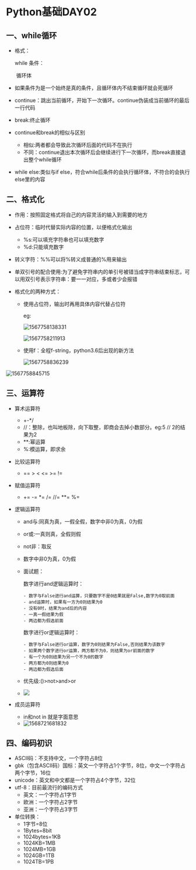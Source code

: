 # Python基础DAY02

## 一、while循环

- 格式：

  while 条件：

  ​	循环体

- 如果条件为是一个始终是真的条件，且循环体内不结束循环就会死循环

- continue：跳出当前循环，开始下一次循环。continue伪装成当前循环的最后一行代码

- break:终止循环

- continue和break的相似与区别

  - 相似:两者都会导致此次循环后面的代码不在执行
  - 不同：continue退出本次循环后会继续进行下一次循环，而break直接退出整个while循环

- while else:类似与if else，符合while后条件的会执行循环体，不符合的会执行else里的内容



## 二、格式化

- 作用：按照固定格式将自己的内容灵活的输入到需要的地方

- 占位符：临时代替实际内容的位置，以便格式化输出

  - %s:可以填充字符串也可以填充数字
  - %d:只能填充数字

- 转义字符：%%可以将%转义成普通的%用来输出

- 单双引号的配合使用:为了避免字符串内的单引号被错当成字符串结束标志，可以用双引号表示字符串：要一一对应，多或者少会报错

- 格式化的两种方式：

  - 使用占位符，输出时再用具体内容代替占位符

    eg:

    ![1567758138331](C:.\Python基础DAY02.assets\1567758138331.png)
    
    ![1567758211913](.\Python基础DAY02.assets\1567758211913.png)
    
  - 使用f：全程f-string，python3.6后出现的新方法
  
    ![1567758836239](.\Python基础DAY02.assets\1567758836239.png)
  
    

![1567758845715](.\Python基础DAY02.assets\1567758845715.png)

## 三、运算符

- 算术运算符

  - +-*/
  - //：整除，也叫地板除，向下取整，即商会去掉小数部分。eg:5 // 2的结果为2
  - **:幂运算
  - %:模运算，即求余

- 比较运算符

  - ==  >  <  <=  >=  !=

- 赋值运算符

  - +=  -=   *=  /=  //=  **=  %=

- 逻辑运算符

  - and与:同真为真，一假全假，数字中非0为真，0为假

  - or或:一真则真，全假则假

  - not非：取反

  - 数字中非0为真，0为假

  - 面试题：

    数字进行and逻辑运算时：

    	- 数字与False进行and运算，只要数字不是0结果就是False,数字为0取前面
    	- and运算时，如果有一方为0则结果为0
    	- 没有0时，结果为and后的内容
    	- 一真一假结果为假
    	- 两边都为假选前面

    数字进行or逻辑运算时：

    	- 数字与False进行or运算，数字为0则结果为False,否则结果为该数字
    	- 如果两个数字进行or运算，两方都不为0，则结果为or前面的数字
    	- 有一个为0则结果为另一个不为0的数字
    	- 两方都为0则结果为0
    	- 两边都为假选后面

  - 优先级:()>not>and>or

  - ![](C:\Users\WO\Desktop\Python笔记\Python基础DAY02.assets\1568721669330.png)

- 成员运算符

  - in和not in 就是字面意思
  - ![1568721681832](.\Python基础DAY02.assets\1568721681832.png)



## 四、编码初识

- ASCII码：不支持中文，一个字符占8位
- gbk（包含ASCII码）国标：英文一个字符占1个字节，8位，中文一个字符占两个字节，16位
- unicode：英文和中文都是一个字符占4个字节，32位
- utf-8：目前最流行的编码方式
  - 英文：一个字符占1字节
  - 欧洲：一个字符占2字节
  - 亚洲：一个字符占3字节
- 单位转换：
  - 1字节=8位
  - 1Bytes=8bit
  - 1024bytes=1KB
  - 1024KB=1MB
  - 1024MB=1GB
  - 1024GB=1TB
  - 1024TB=1PB